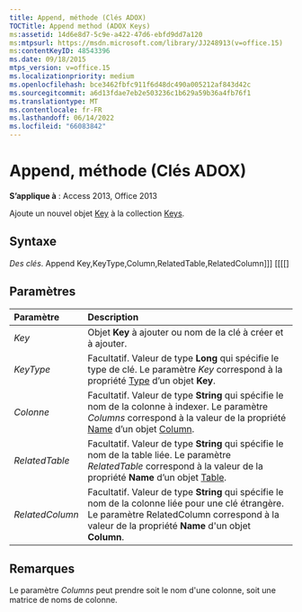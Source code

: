 ```yaml
---
title: Append, méthode (Clés ADOX)
TOCTitle: Append method (ADOX Keys)
ms:assetid: 14d6e8d7-5c9e-a422-47d6-ebfd9dd7a120
ms:mtpsurl: https://msdn.microsoft.com/library/JJ248913(v=office.15)
ms:contentKeyID: 48543396
ms.date: 09/18/2015
mtps_version: v=office.15
ms.localizationpriority: medium
ms.openlocfilehash: bce3462fbfc911f6d48dc490a005212af843d42c
ms.sourcegitcommit: a6d13fdae7eb2e503236c1b629a59b36a4fb76f1
ms.translationtype: MT
ms.contentlocale: fr-FR
ms.lasthandoff: 06/14/2022
ms.locfileid: "66083842"
---
```

# <a name="append-method-adox-keys"></a>Append, méthode (Clés ADOX)

**S’applique à** : Access 2013, Office 2013

Ajoute un nouvel objet [Key](key-object-adox.md) à la collection [Keys](keys-collection-adox.md).

## <a name="syntax"></a>Syntaxe

*Des clés*. Append Key,KeyType,Column,RelatedTable,RelatedColumn\]\]\] \[\[\[\[\]

## <a name="parameters"></a>Paramètres

|Paramètre|Description|
|:--------|:----------|
|*Key* |Objet **Key** à ajouter ou nom de la clé à créer et à ajouter.|
|*KeyType* |Facultatif. Valeur de type **Long** qui spécifie le type de clé. Le paramètre *Key* correspond à la propriété [Type](/office/vba/access/concepts/miscellaneous/type-property-keyadox) d’un objet **Key**.|
|*Colonne* |Facultatif. Valeur de type **String** qui spécifie le nom de la colonne à indexer. Le paramètre *Columns* correspond à la valeur de la propriété [Name](name-property-adox.md) d’un objet [Column](column-object-adox.md).|
|*RelatedTable* |Facultatif. Valeur de type **String** qui spécifie le nom de la table liée. Le paramètre *RelatedTable* correspond à la valeur de la propriété **Name** d’un objet [Table](table-object-adox.md).|
|*RelatedColumn* |Facultatif. Valeur de type **String** qui spécifie le nom de la colonne liée pour une clé étrangère. Le paramètre RelatedColumn correspond à la valeur de la propriété **Name** d'un objet **Column**.|

## <a name="remarks"></a>Remarques

Le paramètre *Columns* peut prendre soit le nom d'une colonne, soit une matrice de noms de colonne.
